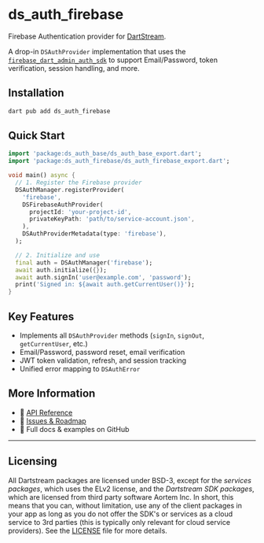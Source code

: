 # ds_auth_firebase

Firebase Authentication provider for [DartStream](https://github.com/aortem/dartstream).

A drop-in `DSAuthProvider` implementation that uses the 
[`firebase_dart_admin_auth_sdk`](https://pub.dev/packages/firebase_dart_admin_auth_sdk) 
to support Email/Password, token verification, session handling, and more.

## Installation

```bash
dart pub add ds_auth_firebase
````

## Quick Start

```dart
import 'package:ds_auth_base/ds_auth_base_export.dart';
import 'package:ds_auth_firebase/ds_auth_firebase_export.dart';

void main() async {
  // 1. Register the Firebase provider
  DSAuthManager.registerProvider(
    'firebase',
    DSFirebaseAuthProvider(
      projectId: 'your-project-id',
      privateKeyPath: 'path/to/service-account.json',
    ),
    DSAuthProviderMetadata(type: 'firebase'),
  );

  // 2. Initialize and use
  final auth = DSAuthManager('firebase');
  await auth.initialize({});
  await auth.signIn('user@example.com', 'password');
  print('Signed in: ${await auth.getCurrentUser()}');
}
```

## Key Features

* Implements all `DSAuthProvider` methods (`signIn`, `signOut`, `getCurrentUser`, etc.)
* Email/Password, password reset, email verification
* JWT token validation, refresh, and session tracking
* Unified error mapping to `DSAuthError`

## More Information

* 🔗 [API Reference](https://pub.dev/documentation/ds_auth_firebase/latest/)
* 🐛 [Issues & Roadmap](https://github.com/aortem/dartstream/issues)
* 📖 Full docs & examples on GitHub

---

## Licensing

All Dartstream packages are licensed under BSD-3, except for the *services packages*, which uses the ELv2 license, and the *Dartstream SDK packages*, which are licensed from third party software Aortem Inc. In short, this means that you can, without limitation, use any of the client packages in your app as long as you do not offer the SDK's or services as a cloud service to 3rd parties (this is typically only relevant for cloud service providers).  See the [LICENSE](LICENSE.md) file for more details.

```